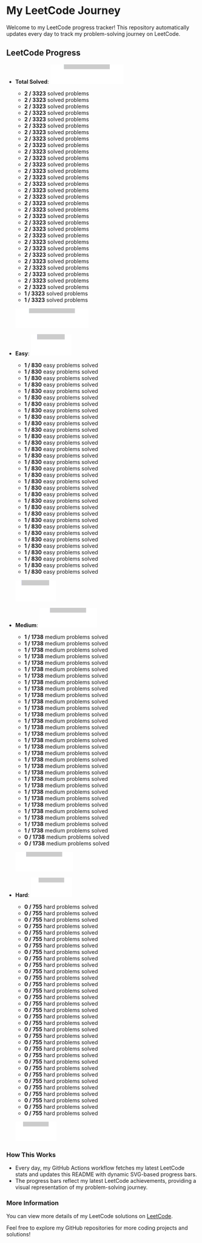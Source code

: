 # My LeetCode Journey

Welcome to my LeetCode progress tracker! This repository automatically updates every day to track my problem-solving journey on LeetCode.

## LeetCode Progress

- **Total Solved**: ![Progress](./images/total_solved.svg)
  - **2 / 3323** solved problems
  - **2 / 3323** solved problems
  - **2 / 3323** solved problems
  - **2 / 3323** solved problems
  - **2 / 3323** solved problems
  - **2 / 3323** solved problems
  - **2 / 3323** solved problems
  - **2 / 3323** solved problems
  - **2 / 3323** solved problems
  - **2 / 3323** solved problems
  - **2 / 3323** solved problems
  - **2 / 3323** solved problems
  - **2 / 3323** solved problems
  - **2 / 3323** solved problems
  - **2 / 3323** solved problems
  - **2 / 3323** solved problems
  - **2 / 3323** solved problems
  - **2 / 3323** solved problems
  - **2 / 3323** solved problems
  - **2 / 3323** solved problems
  - **2 / 3323** solved problems
  - **2 / 3323** solved problems
  - **2 / 3323** solved problems
  - **2 / 3323** solved problems
  - **2 / 3323** solved problems
  - **2 / 3323** solved problems
  - **2 / 3323** solved problems
  - **2 / 3323** solved problems
  - **2 / 3323** solved problems
  - **2 / 3323** solved problems
  - **2 / 3323** solved problems
  - **1 / 3323** solved problems
  - **1 / 3323** solved problems
  
  ![Progress](./images/total_solved.svg)

- **Easy**: ![Progress](./images/easy_solved.svg)
  - **1 / 830** easy problems solved
  - **1 / 830** easy problems solved
  - **1 / 830** easy problems solved
  - **1 / 830** easy problems solved
  - **1 / 830** easy problems solved
  - **1 / 830** easy problems solved
  - **1 / 830** easy problems solved
  - **1 / 830** easy problems solved
  - **1 / 830** easy problems solved
  - **1 / 830** easy problems solved
  - **1 / 830** easy problems solved
  - **1 / 830** easy problems solved
  - **1 / 830** easy problems solved
  - **1 / 830** easy problems solved
  - **1 / 830** easy problems solved
  - **1 / 830** easy problems solved
  - **1 / 830** easy problems solved
  - **1 / 830** easy problems solved
  - **1 / 830** easy problems solved
  - **1 / 830** easy problems solved
  - **1 / 830** easy problems solved
  - **1 / 830** easy problems solved
  - **1 / 830** easy problems solved
  - **1 / 830** easy problems solved
  - **1 / 830** easy problems solved
  - **1 / 830** easy problems solved
  - **1 / 830** easy problems solved
  - **1 / 830** easy problems solved
  - **1 / 830** easy problems solved
  - **1 / 830** easy problems solved
  - **1 / 830** easy problems solved
  - **1 / 830** easy problems solved
  - **1 / 830** easy problems solved
  
  ![Progress](./images/easy_solved.svg)

- **Medium**: ![Progress](./images/medium_solved.svg)
  - **1 / 1738** medium problems solved
  - **1 / 1738** medium problems solved
  - **1 / 1738** medium problems solved
  - **1 / 1738** medium problems solved
  - **1 / 1738** medium problems solved
  - **1 / 1738** medium problems solved
  - **1 / 1738** medium problems solved
  - **1 / 1738** medium problems solved
  - **1 / 1738** medium problems solved
  - **1 / 1738** medium problems solved
  - **1 / 1738** medium problems solved
  - **1 / 1738** medium problems solved
  - **1 / 1738** medium problems solved
  - **1 / 1738** medium problems solved
  - **1 / 1738** medium problems solved
  - **1 / 1738** medium problems solved
  - **1 / 1738** medium problems solved
  - **1 / 1738** medium problems solved
  - **1 / 1738** medium problems solved
  - **1 / 1738** medium problems solved
  - **1 / 1738** medium problems solved
  - **1 / 1738** medium problems solved
  - **1 / 1738** medium problems solved
  - **1 / 1738** medium problems solved
  - **1 / 1738** medium problems solved
  - **1 / 1738** medium problems solved
  - **1 / 1738** medium problems solved
  - **1 / 1738** medium problems solved
  - **1 / 1738** medium problems solved
  - **1 / 1738** medium problems solved
  - **1 / 1738** medium problems solved
  - **0 / 1738** medium problems solved
  - **0 / 1738** medium problems solved
  
  ![Progress](./images/medium_solved.svg)

- **Hard**: ![Progress](./images/hard_solved.svg)
  - **0 / 755** hard problems solved
  - **0 / 755** hard problems solved
  - **0 / 755** hard problems solved
  - **0 / 755** hard problems solved
  - **0 / 755** hard problems solved
  - **0 / 755** hard problems solved
  - **0 / 755** hard problems solved
  - **0 / 755** hard problems solved
  - **0 / 755** hard problems solved
  - **0 / 755** hard problems solved
  - **0 / 755** hard problems solved
  - **0 / 755** hard problems solved
  - **0 / 755** hard problems solved
  - **0 / 755** hard problems solved
  - **0 / 755** hard problems solved
  - **0 / 755** hard problems solved
  - **0 / 755** hard problems solved
  - **0 / 755** hard problems solved
  - **0 / 755** hard problems solved
  - **0 / 755** hard problems solved
  - **0 / 755** hard problems solved
  - **0 / 755** hard problems solved
  - **0 / 755** hard problems solved
  - **0 / 755** hard problems solved
  - **0 / 755** hard problems solved
  - **0 / 755** hard problems solved
  - **0 / 755** hard problems solved
  - **0 / 755** hard problems solved
  - **0 / 755** hard problems solved
  - **0 / 755** hard problems solved
  - **0 / 755** hard problems solved
  - **0 / 755** hard problems solved
  - **0 / 755** hard problems solved
  
  ![Progress](./images/hard_solved.svg)

### How This Works

- Every day, my GitHub Actions workflow fetches my latest LeetCode stats and updates this README with dynamic SVG-based progress bars.
- The progress bars reflect my latest LeetCode achievements, providing a visual representation of my problem-solving journey.

### More Information

You can view more details of my LeetCode solutions on [LeetCode](https://leetcode.com/YourUsername/).

Feel free to explore my GitHub repositories for more coding projects and solutions!


